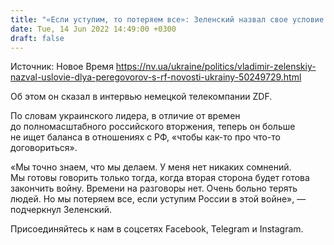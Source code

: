 ```yaml
---
title: "«Если уступим, то потеряем все»: Зеленский назвал свое условие для переговоров с РФ"
date: Tue, 14 Jun 2022 14:49:00 +0300
draft: false
---
```

Источник: Новое Время https://nv.ua/ukraine/politics/vladimir-zelenskiy-nazval-uslovie-dlya-peregovorov-s-rf-novosti-ukrainy-50249729.html


 Об этом он сказал в интервью немецкой телекомпании ZDF.

По словам украинского лидера, в отличие от времен до полномасштабного российского вторжения, теперь он больше не ищет баланса в отношениях с РФ, «чтобы как-то про что-то договориться».

«Мы точно знаем, что мы делаем. У меня нет никаких сомнений. Мы готовы говорить только тогда, когда вторая сторона будет готова закончить войну. Времени на разговоры нет. Очень больно терять людей. Но мы потеряем все, если уступим России в этой войне», — подчеркнул Зеленский.

Присоединяйтесь к нам в соцсетях Facebook, Telegram и Instagram.
